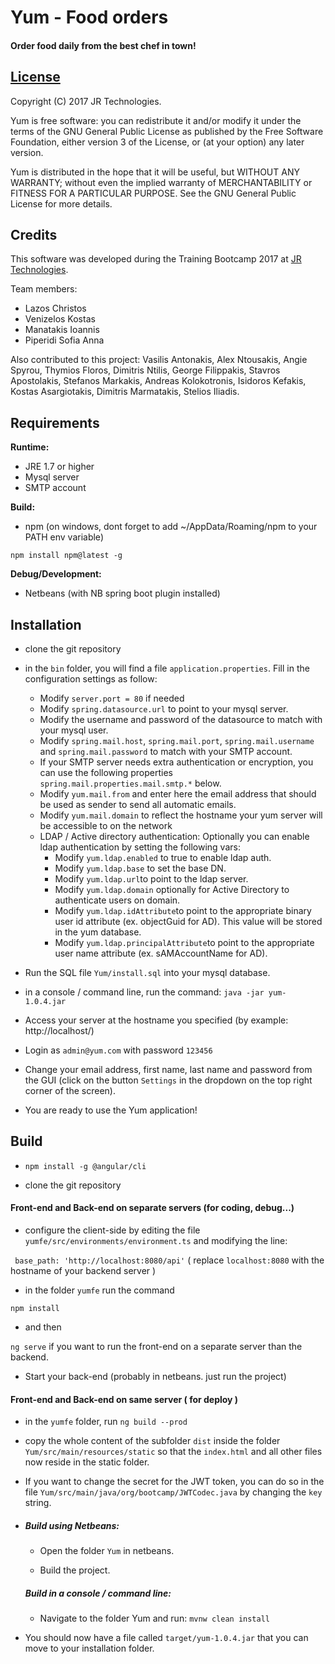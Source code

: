 # Yum - Food orders

#### Order food daily from the best chef in town!

## [License](LICENSE)

Copyright (C) 2017 JR Technologies.

Yum is free software: you can redistribute it and/or modify it under the terms of the GNU General Public License
as published by the Free Software Foundation, either version 3 of the License, or (at your option) any later version.

Yum is distributed in the hope that it will be useful, but WITHOUT ANY WARRANTY; 
without even the implied warranty of MERCHANTABILITY or FITNESS FOR A PARTICULAR PURPOSE. 
See the GNU General Public License for more details.

## Credits

This software was developed during the Training Bootcamp 2017 at [JR Technologies](http://www.jrtechnologies.com).

Team members:
* Lazos Christos
* Venizelos Kostas
* Manatakis Ioannis
* Piperidi Sofia Anna

Also contributed to this project: Vasilis Antonakis, Alex Ntousakis, Angie Spyrou, Thymios Floros, Dimitris Ntilis, George Filippakis, 
Stavros Apostolakis, Stefanos Markakis, Andreas Kolokotronis, Isidoros Kefakis, Kostas Asargiotakis, Dimitris Marmatakis, Stelios Iliadis.

## Requirements

**Runtime:**

* JRE 1.7 or higher
* Mysql server
* SMTP account

**Build:**

* npm (on windows, dont forget to add ~/AppData/Roaming/npm to your PATH env variable)
```
npm install npm@latest -g
```
**Debug/Development:**

* Netbeans (with NB spring boot plugin installed)

## Installation

* clone the git repository

* in the `bin` folder, you will find a file `application.properties`. Fill in the configuration settings as follow:
	* Modify `server.port = 80` if needed
	* Modify `spring.datasource.url` to point to your mysql server.
	* Modify the username and password of the datasource to match with your mysql user.
	* Modify `spring.mail.host`, `spring.mail.port`, `spring.mail.username` and `spring.mail.password` to match with your SMTP account.
	* If your SMTP server needs extra authentication or encryption, you can use the following properties `spring.mail.properties.mail.smtp.*` below.
	* Modify `yum.mail.from` and enter here the email address that should be used as sender to send all automatic emails.
	* Modify `yum.mail.domain` to reflect the hostname your yum server will be accessible to on the network
	*  LDAP / Active directory authentication:
	Optionally you can enable ldap authentication by setting the following vars:
		* Modify `yum.ldap.enabled` to true to enable ldap auth.
		* Modify `yum.ldap.base` to set the base DN.
		* Modify `yum.ldap.url`to point to the ldap server.
		* Modify `yum.ldap.domain` optionally for Active Directory to authenticate users on domain.
		* Modify `yum.ldap.idAttribute`to point to the appropriate binary user id attribute (ex. objectGuid for AD). This value will be stored in the yum database.
		* Modify `yum.ldap.principalAttribute`to point to the appropriate user name attribute (ex. sAMAccountName for AD).
		
* Run the SQL file `Yum/install.sql` into your mysql database.
	
* in a console / command line, run the command:
`java -jar yum-1.0.4.jar`

* Access your server at the hostname you specified (by example: http://localhost/)

* Login as `admin@yum.com` with password `123456`

* Change your email address, first name, last name and password from the GUI (click on the button `Settings` in the dropdown on the top right corner of the screen).

* You are ready to use the Yum application!

## Build

* `npm install -g @angular/cli`

* clone the git repository

#### Front-end and Back-end on separate servers (for coding, debug...)

* configure the client-side by editing the file `yumfe/src/environments/environment.ts` and modifying the line:

` base_path: 'http://localhost:8080/api'` ( replace `localhost:8080` with the hostname of your backend server )

* in the folder `yumfe` run the command

`npm install`

* and then

`ng serve` if you want to run the front-end on a separate server than the backend.

* Start your back-end (probably in netbeans. just run the project)

#### Front-end and Back-end on same server ( for deploy )


* in the `yumfe` folder, run `ng build --prod`

* copy the whole content of the subfolder `dist` inside the folder `Yum/src/main/resources/static` so that the `index.html` and all other files now reside in the static folder.

* If you want to change the secret for the JWT token, you can do so in the file `Yum/src/main/java/org/bootcamp/JWTCodec.java` by changing the `key` string.

*	##### Build using Netbeans:

	* Open the folder `Yum` in netbeans.

	* Build the project.  


	##### Build in a console / command line: 

	* Navigate to the folder Yum and run: 
    `mvnw clean install`  

* You should now have a file called `target/yum-1.0.4.jar` that you can move to your installation folder.
